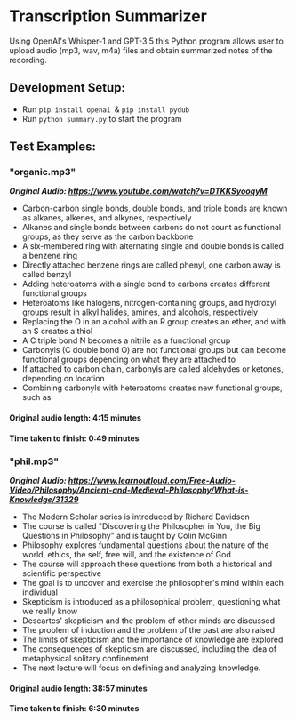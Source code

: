 # Transcription Summarizer 

Using OpenAI's Whisper-1 and GPT-3.5 this Python program allows user to upload audio (mp3, wav, m4a) files and obtain summarized notes of the recording.

## Development Setup:
- Run `pip install openai `& `pip install pydub`
- Run `python summary.py` to start the program


## Test Examples:

### "organic.mp3"
*****Original Audio:** https://www.youtube.com/watch?v=DTKKSyooqyM***

- Carbon-carbon single bonds, double bonds, and triple bonds are known as alkanes, alkenes, and alkynes, respectively
- Alkanes and single bonds between carbons do not count as functional groups, as they serve as the carbon backbone
- A six-membered ring with alternating single and double bonds is called a benzene ring
- Directly attached benzene rings are called phenyl, one carbon away is called benzyl
- Adding heteroatoms with a single bond to carbons creates different functional groups
- Heteroatoms like halogens, nitrogen-containing groups, and hydroxyl groups result in alkyl halides, amines, and alcohols, respectively
- Replacing the O in an alcohol with an R group creates an ether, and with an S creates a thiol
- A C triple bond N becomes a nitrile as a functional group
- Carbonyls (C double bond O) are not functional groups but can become functional groups depending on what they are attached to
- If attached to carbon chain, carbonyls are called aldehydes or ketones, depending on location
- Combining carbonyls with heteroatoms creates new functional groups, such as

#### Original audio length: 4:15 minutes
#### Time taken to finish: 0:49 minutes

### "phil.mp3"
*****Original Audio:** https://www.learnoutloud.com/Free-Audio-Video/Philosophy/Ancient-and-Medieval-Philosophy/What-is-Knowledge/31329***

- The Modern Scholar series is introduced by Richard Davidson
- The course is called "Discovering the Philosopher in You, the Big Questions in Philosophy" and is taught by Colin McGinn
- Philosophy explores fundamental questions about the nature of the world, ethics, the self, free will, and the existence of God
- The course will approach these questions from both a historical and scientific perspective
- The goal is to uncover and exercise the philosopher's mind within each individual
- Skepticism is introduced as a philosophical problem, questioning what we really know
- Descartes' skepticism and the problem of other minds are discussed
- The problem of induction and the problem of the past are also raised
- The limits of skepticism and the importance of knowledge are explored
- The consequences of skepticism are discussed, including the idea of metaphysical solitary confinement
- The next lecture will focus on defining and analyzing knowledge.

#### Original audio length: 38:57 minutes
#### Time taken to finish: 6:30 minutes
